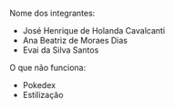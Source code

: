 
Nome dos integrantes: 
- José Henrique de Holanda Cavalcanti
- Ana Beatriz de Moraes Dias
- Evai da Silva Santos



O que não funciona: 
- Pokedex
- Estilização
